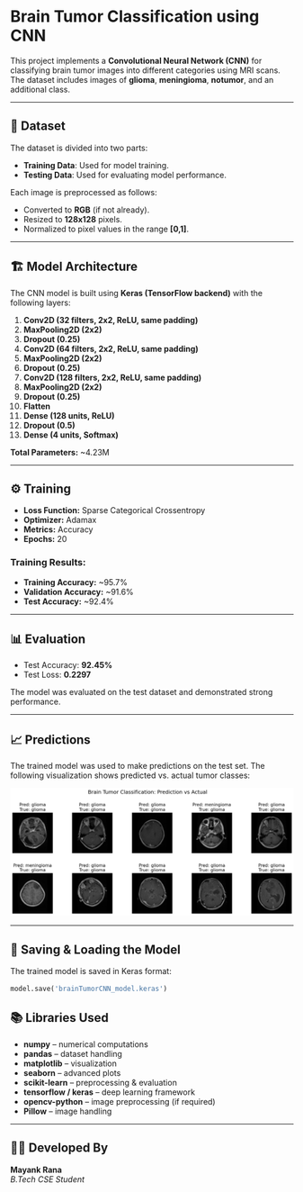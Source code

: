 # Brain Tumor Classification using CNN

This project implements a **Convolutional Neural Network (CNN)** for classifying brain tumor images into different categories using MRI scans. The dataset includes images of **glioma**, **meningioma**, **notumor**, and an additional class.

---

## 📂 Dataset

The dataset is divided into two parts:

- **Training Data**: Used for model training.
- **Testing Data**: Used for evaluating model performance.

Each image is preprocessed as follows:
- Converted to **RGB** (if not already).
- Resized to **128x128** pixels.
- Normalized to pixel values in the range **[0,1]**.

---

## 🏗️ Model Architecture

The CNN model is built using **Keras (TensorFlow backend)** with the following layers:

1. **Conv2D (32 filters, 2x2, ReLU, same padding)**
2. **MaxPooling2D (2x2)**
3. **Dropout (0.25)**
4. **Conv2D (64 filters, 2x2, ReLU, same padding)**
5. **MaxPooling2D (2x2)**
6. **Dropout (0.25)**
7. **Conv2D (128 filters, 2x2, ReLU, same padding)**
8. **MaxPooling2D (2x2)**
9. **Dropout (0.25)**
10. **Flatten**
11. **Dense (128 units, ReLU)**
12. **Dropout (0.5)**
13. **Dense (4 units, Softmax)**

**Total Parameters:** ~4.23M

---

## ⚙️ Training

- **Loss Function:** Sparse Categorical Crossentropy  
- **Optimizer:** Adamax  
- **Metrics:** Accuracy  
- **Epochs:** 20  

### Training Results:
- **Training Accuracy:** ~95.7%  
- **Validation Accuracy:** ~91.6%  
- **Test Accuracy:** ~92.4%  

---

## 📊 Evaluation

- Test Accuracy: **92.45%**
- Test Loss: **0.2297**

The model was evaluated on the test dataset and demonstrated strong performance.

---

## 📈 Predictions

The trained model was used to make predictions on the test set. The following visualization shows predicted vs. actual tumor classes:

![Prediction vs Actual](images/tumor.png)

---

## 💾 Saving & Loading the Model

The trained model is saved in Keras format:

```python
model.save('brainTumorCNN_model.keras')
```
## 📚 Libraries Used  

- **numpy** – numerical computations  
- **pandas** – dataset handling  
- **matplotlib** – visualization  
- **seaborn** – advanced plots  
- **scikit-learn** – preprocessing & evaluation  
- **tensorflow / keras** – deep learning framework  
- **opencv-python** – image preprocessing (if required)  
- **Pillow** – image handling  

---

## 👨‍💻 Developed By  

**Mayank Rana**  
*B.Tech CSE Student*  
